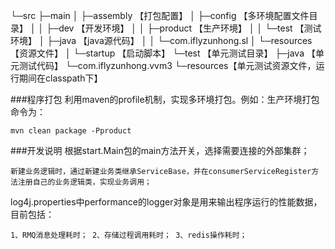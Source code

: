 └─src
├─main
│  ├─assembly 【打包配置】
│  ├─config 【多环境配置文件目录】
│  │  ├─dev 【开发环境】
│  │  ├─product 【生产环境】
│  │  └─test 【测试环境】
│  ├─java 【java源代码】
│  │  └─com.iflyzunhong.sl
│  └─resources 【资源文件】
│  └─startup 【启动脚本】
└─test 【单元测试目录】
    ├─java 【单元测试代码】
       └─com.iflyzunhong.vvm3
    └─resources【单元测试资源文件，运行期间在classpath下】

###程序打包
利用maven的profile机制，实现多环境打包。例如：生产环境打包命令为：
```
mvn clean package -Pproduct
```

###开发说明
根据start.Main包的main方法开关，选择需要连接的外部集群；
```
新建业务逻辑时，通过新建业务类继承ServiceBase，并在consumerServiceRegister方法注册自己的业务逻辑类，实现业务调用；
```
log4j.properties中performance的logger对象是用来输出程序运行的性能数据，目前包括：
```
1、RMQ消息处理耗时； 2、存储过程调用耗时； 3、redis操作耗时；
```